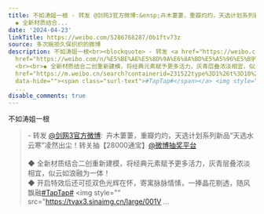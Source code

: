 ```yaml
---
title: 不如涛姐一根 - 转发 @剑网3官方微博:&ensp;卉木萋萋，重瓣灼灼，天选计划系列新品“天选水云寒”凌然出尘！转关抽【28000通宝】@微博抽奖平台
  ◆ 全新材质结合...
date: '2024-04-23'
linkTitle: https://weibo.com/5286768287/Ob1ftv73z
source: 多次婉拒久保织织的微博
description: 不如涛姐一根<br><blockquote> - 转发 <a href="https://weibo.com/1761587065" target="_blank">@剑网3官方微博</a>: 卉木萋萋，重瓣灼灼，天选计划系列新品“天选水云寒”凌然出尘！转关抽【28000通宝】<a
  href="https://weibo.com/n/%E5%BE%AE%E5%8D%9A%E6%8A%BD%E5%A5%96%E5%B9%B3%E5%8F%B0">@微博抽奖平台</a>
  <br><br>◆ 全新材质结合二创重新建模，将经典元素赋予更多活力，灰青层叠浓淡相宜，似云如浪融为一体！<br>◆ 开启特效后还可揽双色光辉在怀，寄寓脉脉情愫，一捧晶花剔透，随风飘融<a
  href="https://m.weibo.cn/search?containerid=231522type%3D1%26t%3D10%26q%3D%23TapTap%23"
  data-hide=""><span class="surl-text">#TapTap#</span></a> <img style="" src="https://tvax3.sinaimg.cn/large/001V
  ...
disable_comments: true
---
```

不如涛姐一根<br><blockquote> - 转发 <a href="https://weibo.com/1761587065" target="_blank">@剑网3官方微博</a>: 卉木萋萋，重瓣灼灼，天选计划系列新品“天选水云寒”凌然出尘！转关抽【28000通宝】<a href="https://weibo.com/n/%E5%BE%AE%E5%8D%9A%E6%8A%BD%E5%A5%96%E5%B9%B3%E5%8F%B0">@微博抽奖平台</a> <br><br>◆ 全新材质结合二创重新建模，将经典元素赋予更多活力，灰青层叠浓淡相宜，似云如浪融为一体！<br>◆ 开启特效后还可揽双色光辉在怀，寄寓脉脉情愫，一捧晶花剔透，随风飘融<a href="https://m.weibo.cn/search?containerid=231522type%3D1%26t%3D10%26q%3D%23TapTap%23" data-hide=""><span class="surl-text">#TapTap#</span></a> <img style="" src="https://tvax3.sinaimg.cn/large/001V ...